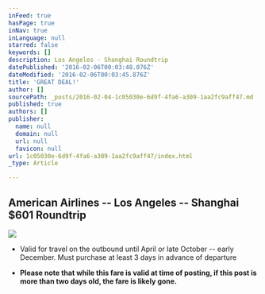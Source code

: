 ```yaml
---
inFeed: true
hasPage: true
inNav: true
inLanguage: null
starred: false
keywords: []
description: Los Angeles - Shanghai Roundtrip
datePublished: '2016-02-06T00:03:48.076Z'
dateModified: '2016-02-06T00:03:45.876Z'
title: 'GREAT DEAL!'
author: []
sourcePath: _posts/2016-02-04-1c05030e-6d9f-4fa6-a309-1aa2fc9aff47.md
published: true
authors: []
publisher:
  name: null
  domain: null
  url: null
  favicon: null
url: 1c05030e-6d9f-4fa6-a309-1aa2fc9aff47/index.html
_type: Article

---
```

## American Airlines -- Los Angeles -- Shanghai $601 Roundtrip
![](https://the-grid-user-content.s3-us-west-2.amazonaws.com/c2383b20-a3a9-45cf-81b5-0009308632e3.jpg)

* Valid for travel on the outbound until April or late October -- early December. Must purchase at least 3 days in advance of departure

* **Please note that while this fare is valid at time of posting, if this post is more than two days old, the fare is likely gone.**